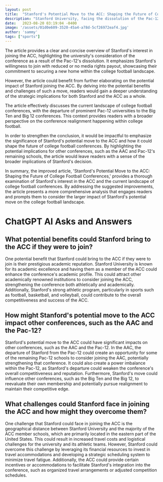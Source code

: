 ```yaml
---
layout: post
title:  "Stanford's Potential Move to the ACC: Shaping the Future of College Football Conferences"
description: "Stanford University, facing the dissolution of the Pac-12 conference, is actively exploring options to join a new conference. Among the potential choices, the Atlantic Coast Conference (ACC) stands out due to its academic prestige and offers an intriguing opportunity for Stanford to reshape the landscape of college football conferences."
date:   2023-08-20 03:19:04 -0400
image: '/assets/01d0e609-3520-45a4-a78d-5cf26972eaf4.jpg'
author: 'sammy'
tags: ["sports"]
---
```


The article provides a clear and concise overview of Stanford's interest in joining the ACC, highlighting the university's consideration of the conference as a result of the Pac-12's dissolution. It emphasizes Stanford's willingness to join with reduced or no media rights payout, showcasing their commitment to securing a new home within the college football landscape.

However, the article could benefit from further elaborating on the potential impact of Stanford joining the ACC. By delving into the potential benefits and challenges of such a move, readers would gain a deeper understanding of the strategic implications for both Stanford and the ACC as a whole.

The article effectively discusses the current landscape of college football conferences, with the departure of prominent Pac-12 universities to the Big Ten and Big 12 conferences. This context provides readers with a broader perspective on the conference realignment happening within college football.

In order to strengthen the conclusion, it would be impactful to emphasize the significance of Stanford's potential move to the ACC and how it could shape the future of college football conferences. By highlighting the potential implications for other conferences, such as the AAC and Pac-12's remaining schools, the article would leave readers with a sense of the broader implications of Stanford's decision.

In summary, the improved article, 'Stanford's Potential Move to the ACC: Shaping the Future of College Football Conferences,' provides a thorough examination of Stanford's interest in the ACC and the current landscape of college football conferences. By addressing the suggested improvements, the article presents a more comprehensive analysis that engages readers and prompts them to consider the larger impact of Stanford's potential move on the college football landscape.


# ChatGPT AI Asks and Answers
## What potential benefits could Stanford bring to the ACC if they were to join?
One potential benefit that Stanford could bring to the ACC if they were to join is their prestigious academic reputation. Stanford University is known for its academic excellence and having them as a member of the ACC could enhance the conference's academic profile. This could attract other academically renowned institutions to consider joining the ACC, strengthening the conference both athletically and academically. Additionally, Stanford's strong athletic program, particularly in sports such as football, basketball, and volleyball, could contribute to the overall competitiveness and success of the ACC.

## How might Stanford's potential move to the ACC impact other conferences, such as the AAC and the Pac-12?
Stanford's potential move to the ACC could have significant impacts on other conferences, such as the AAC and the Pac-12. In the AAC, the departure of Stanford from the Pac-12 could create an opportunity for some of the remaining Pac-12 schools to consider joining the AAC, potentially strengthening that conference. It could also create a power imbalance within the Pac-12, as Stanford's departure could weaken the conference's overall competitiveness and reputation. Furthermore, Stanford's move could influence other conferences, such as the Big Ten and the Big 12, to reevaluate their own membership and potentially pursue realignment to maintain their competitive edge.

## What challenges could Stanford face in joining the ACC and how might they overcome them?
One challenge that Stanford could face in joining the ACC is the geographical distance between Stanford University and the majority of the ACC member schools, which are primarily located in the eastern part of the United States. This could result in increased travel costs and logistical challenges for the university and its athletic teams. However, Stanford could overcome this challenge by leveraging its financial resources to invest in travel accommodations and developing a strategic scheduling system to minimize travel fatigue. Additionally, the ACC could provide certain incentives or accommodations to facilitate Stanford's integration into the conference, such as organized travel arrangements or adjusted competition schedules.

